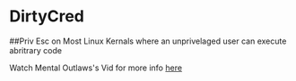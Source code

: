 # DirtyCred

##Priv Esc on Most Linux Kernals where an unprivelaged user can execute abritrary code

Watch Mental Outlaws's Vid for more info [here](https://www.youtube.com/watch?v=gqB3w-M711o&ab_channel=MentalOutlaw)

